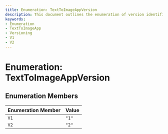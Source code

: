 ```yaml
---
title: Enumeration: TextToImageAppVersion
description: This document outlines the enumeration of version identifiers for the TextToImageApp, detailing the available versions and their corresponding values.
keywords:
- Enumeration
- TextToImageApp
- Versioning
- V1
- V2
---
```


# Enumeration: TextToImageAppVersion

## Enumeration Members

| Enumeration Member | Value |
| ------ | ------ |
| `V1` | `"1"` |
| `V2` | `"2"` |
